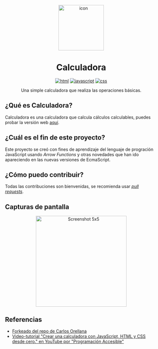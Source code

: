 <div align="center">
  <a href="https://marfullsen.github.io/PR-Calculadora/" rel="noopener">
    <img src="./docs/img/calculator-outline.svg" alt="icon" width="150">
  </a>
</div>

<div align="center">

# Calculadora

[![html](https://img.shields.io/badge/html-5-blue.svg)](https://html.com/)
[![javascript](https://img.shields.io/badge/JavaScript-Vanilla-yellow.svg)](https://www.javascript.com/)
[![css](https://img.shields.io/badge/css-3-red.svg)](https://www.w3.org/Style/CSS/Overview.en.html)

</div>

<div align="center">
  Una simple calculadora que realiza las operaciones básicas.
</div>

## ¿Qué es Calculadora?
Calculadora es una calculadora que calcula cálculos calculables, puedes probar la versión web [aquí](https://marfullsen.github.io/PR-Calculadora/).

## ¿Cuál es el fin de este proyecto?
Este proyecto se creó con fines de aprendizaje del lenguaje de progración JavaScript usando _Arrow Functions_ y otras novedades que han ido apareciendo en las nuevas versiones de EcmaScript.

## ¿Cómo puedo contribuir?
Todas las contribuciones son bienvenidas, se recomienda usar [_pull requests_](https://github.com/Marfullsen/PR-Calculadora/pulls).

## Capturas de pantalla

<div align="center">
  <a href="https://marfullsen.github.io/PR-Calculadora/" rel="noopener">
  <img src="./docs/img/screenshot_5x5.png" alt="Screenshot 5x5" width="300"></a>
</div>

## Referencias

- [Forkeado del repo de Carlos Orellana](https://github.com/CarlosOrellana00/Calculadora)
- [Video-tutorial "Crear una calculadora con JavaScript, HTML y CSS desde cero." en YouTube por "Programación Accesible"](https://www.youtube.com/watch?v=7YDagj3cVAk)
